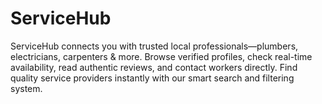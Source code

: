 # ServiceHub
ServiceHub connects you with trusted local professionals—plumbers, electricians, carpenters &amp; more. Browse verified profiles, check real-time availability, read authentic reviews, and contact workers directly. Find quality service providers instantly with our smart search and filtering system.   
